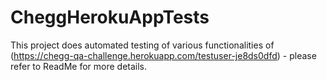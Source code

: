 # CheggHerokuAppTests
This project does automated testing of various functionalities of (https://chegg-qa-challenge.herokuapp.com/testuser-je8ds0dfd) - please refer to ReadMe for more details.
